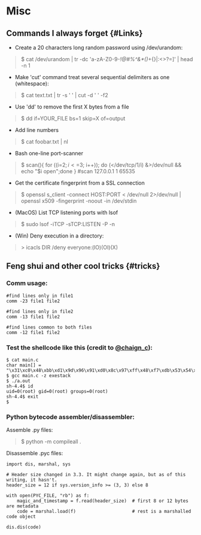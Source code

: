 # Misc

## Commands I always forget {#Links}

* Create a 20 characters long random password using /dev/urandom:

>$ cat /dev/urandom | tr -dc 'a-zA-Z0-9-_!@#$%^&*()_+{}|:<>?=' | fold -w 20 | grep -i '[!@#$%^&*()_+{}|:<>?=]' | head -n 1

* Make 'cut' command treat several sequential delimiters as one (whitespace):

>$ cat text.txt | tr -s ' ' | cut -d ' ' -f2

* Use 'dd' to remove the first X bytes from a file

>$ dd if=YOUR_FILE bs=1 skip=X of=output

* Add line numbers

>$ cat foobar.txt | nl

* Bash one-line port-scanner

>$ scan(){ for ((i=$2; i<=$3; i++)); do (</dev/tcp/$1/$i) &>/dev/null && echo "$i open";done } #scan 127.0.0.1 1 65535

* Get the certificate fingerprint from a SSL connection

>$ openssl s_client -connect HOST:PORT < /dev/null 2>/dev/null | openssl x509 -fingerprint -noout -in /dev/stdin

* (MacOS) List TCP listening ports with lsof

>$ sudo lsof -iTCP -sTCP:LISTEN -P -n

* (Win) Deny execution in a directory:

> \> icacls DIR /deny everyone:(IO)(OI)(X)

## Feng shui and other cool tricks {#tricks}

### Comm usage:

```
#find lines only in file1
comm -23 file1 file2 

#find lines only in file2
comm -13 file1 file2 

#find lines common to both files
comm -12 file1 file2 
```

### Test the shellcode like this (credit to [@chaign_c](https://twitter.com/chaign_c)):

```
$ cat main.c
char main[] = "\x31\xc0\x48\xbb\xd1\x9d\x96\x91\xd0\x8c\x97\xff\x48\xf7\xdb\x53\x54\x5f\x99\x52\x57\x54\x5e\xb0\x3b\x0f\x05";
$ gcc main.c -z exestack
$ ./a.out
sh-4.4$ id
uid=0(root) gid=0(root) groups=0(root)
sh-4.4$ exit
$
```

### Python bytecode assembler/disassembler:

Assemble .py files:

>$ python -m compileall .

Disassemble .pyc files:

```
import dis, marshal, sys

# Header size changed in 3.3. It might change again, but as of this writing, it hasn't.
header_size = 12 if sys.version_info >= (3, 3) else 8

with open(PYC_FILE, "rb") as f:
    magic_and_timestamp = f.read(header_size)  # first 8 or 12 bytes are metadata
    code = marshal.load(f)                     # rest is a marshalled code object

dis.dis(code)
```

